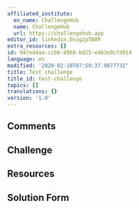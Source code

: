 ```yaml
---
affiliated_institute:
  en_name: ChallengeHub
  name: ChallengeHub
  url: https://challengehub.app
editor_id: linkedin.Dsug2pTB8R
extra_resources: {}
id: 947ed4aa-ccb6-4968-bd25-e4b3e9c7d914
language: en
modified: '2020-02-18T07:59:37.907773Z'
title: Test challenge
title_id: test-challenge
topics: []
translations: {}
version: '1.0'
---
```


## Comments



## Challenge



## Resources



## Solution Form




